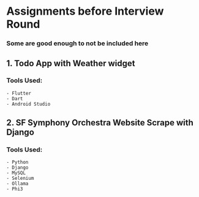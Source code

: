 # Assignments before Interview Round

### Some are good enough to not be included here

## 1. Todo App with Weather widget
 ### Tools Used:
    - Flutter
    - Dart
    - Android Studio

## 2. SF Symphony Orchestra Website Scrape with Django 
### Tools Used:
    - Python
    - Django
    - MySQL
    - Selenium
    - Ollama
    - Phi3
